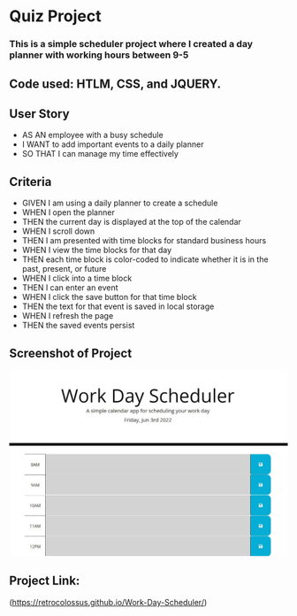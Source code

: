 # Quiz Project

  ### This is a simple scheduler project where I created a day planner with working hours between 9-5

  ## Code used: HTLM, CSS, and JQUERY.  
   
  ## User Story

   * AS AN employee with a busy schedule
   * I WANT to add important events to a daily planner
   * SO THAT I can manage my time effectively 

  ## Criteria

  * GIVEN I am using a daily planner to create a schedule
  * WHEN I open the planner
  * THEN the current day is displayed at the top of the calendar
  * WHEN I scroll down
  * THEN I am presented with time blocks for standard business hours
  * WHEN I view the time blocks for that day
  * THEN each time block is color-coded to indicate whether it is in the past, present, or future
  * WHEN I click into a time block
  * THEN I can enter an event
  * WHEN I click the save button for that time block
  * THEN the text for that event is saved in local storage
  * WHEN I refresh the page
  * THEN the saved events persist
 
   

   ## Screenshot of Project
   ![screenshot of JavaScript Quiz](https://github.com/RetroColossus/Work-Day-Scheduler/blob/main/assets/images/scheduler.JPG)

   ## Project Link:

   (https://retrocolossus.github.io/Work-Day-Scheduler/)
